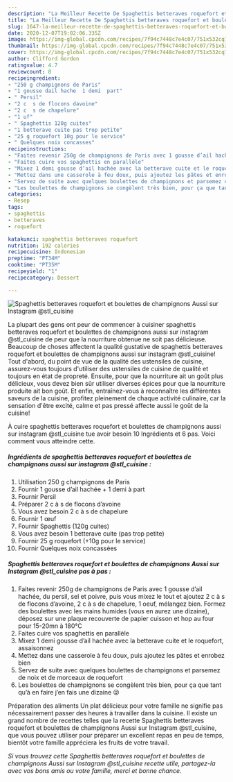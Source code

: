 ```yaml
---
description: "La Meilleur Recette De Spaghettis betteraves roquefort et boulettes de champignons Aussi sur Instagram @stl_cuisine"
title: "La Meilleur Recette De Spaghettis betteraves roquefort et boulettes de champignons Aussi sur Instagram @stl_cuisine"
slug: 1647-la-meilleur-recette-de-spaghettis-betteraves-roquefort-et-boulettes-de-champignons-aussi-sur-instagram-stl-cuisine
date: 2020-12-07T19:02:06.335Z
image: https://img-global.cpcdn.com/recipes/7f94c7448c7e4c07/751x532cq70/spaghettis-betteraves-roquefort-et-boulettes-de-champignons-aussi-sur-instagram-stl_cuisine-photo-principale-de-la-recette.jpg
thumbnail: https://img-global.cpcdn.com/recipes/7f94c7448c7e4c07/751x532cq70/spaghettis-betteraves-roquefort-et-boulettes-de-champignons-aussi-sur-instagram-stl_cuisine-photo-principale-de-la-recette.jpg
cover: https://img-global.cpcdn.com/recipes/7f94c7448c7e4c07/751x532cq70/spaghettis-betteraves-roquefort-et-boulettes-de-champignons-aussi-sur-instagram-stl_cuisine-photo-principale-de-la-recette.jpg
author: Clifford Gordon
ratingvalue: 4.7
reviewcount: 8
recipeingredient:
- "250 g champignons de Paris"
- "1 gousse dail hache  1 demi  part"
- " Persil"
- "2 c  s de flocons davoine"
- "2 c  s de chapelure"
- "1 uf"
- " Spaghettis 120g cuites"
- "1 betterave cuite pas trop petite"
- "25 g roquefort 10g pour le service"
- " Quelques noix concasses"
recipeinstructions:
- "Faites revenir 250g de champignons de Paris avec 1 gousse d’ail hachée, du persil, sel et poivre, puis vous mixez le tout et ajoutez 2 c à s de flocons d’avoine, 2 c à s de chapelure, 1 oeuf, mélangez bien. Formez des boulettes avec les mains humides (vous en aurez une dizaine), déposez sur une plaque recouverte de papier cuisson et hop au four pour 15-20mn à 180°C"
- "Faites cuire vos spaghettis en parallèle"
- "Mixez 1 demi gousse d’ail hachée avec la betterave cuite et le roquefort, assaisonnez"
- "Mettez dans une casserole à feu doux, puis ajoutez les pâtes et enrobez bien"
- "Servez de suite avec quelques boulettes de champignons et parsemez de noix et de morceaux de roquefort"
- "Les boulettes de champignons se congèlent très bien, pour ça que tant qu’à en faire j’en fais une dizaine 😜"
categories:
- Resep
tags:
- spaghettis
- betteraves
- roquefort

katakunci: spaghettis betteraves roquefort 
nutrition: 192 calories
recipecuisine: Indonesian
preptime: "PT34M"
cooktime: "PT35M"
recipeyield: "1"
recipecategory: Dessert

---
```



![Spaghettis betteraves roquefort et boulettes de champignons Aussi sur Instagram @stl_cuisine](https://img-global.cpcdn.com/recipes/7f94c7448c7e4c07/751x532cq70/spaghettis-betteraves-roquefort-et-boulettes-de-champignons-aussi-sur-instagram-stl_cuisine-photo-principale-de-la-recette.jpg)

La plupart des gens ont peur de commencer à cuisiner spaghettis betteraves roquefort et boulettes de champignons aussi sur instagram @stl_cuisine de peur que la nourriture obtenue ne soit pas délicieuse. Beaucoup de choses affectent la qualité gustative de spaghettis betteraves roquefort et boulettes de champignons aussi sur instagram @stl_cuisine! Tout d'abord, du point de vue de la qualité des ustensiles de cuisine, assurez-vous toujours d'utiliser des ustensiles de cuisine de qualité et toujours en état de propreté. Ensuite, pour que la nourriture ait un goût plus délicieux, vous devez bien sûr utiliser diverses épices pour que la nourriture produite ait bon goût. Et enfin, entraînez-vous à reconnaître les différentes saveurs de la cuisine, profitez pleinement de chaque activité culinaire, car la sensation d'être excité, calme et pas pressé affecte aussi le goût de la cuisine!

<!--inarticleads1-->

À cuire spaghettis betteraves roquefort et boulettes de champignons aussi sur instagram @stl_cuisine tue avoir besoin 10 Ingrédients et 6 pas. Voici comment vous atteindre cette.

##### Ingrédients de spaghettis betteraves roquefort et boulettes de champignons aussi sur instagram @stl_cuisine :

1. Utilisation 250 g champignons de Paris
1. Fournir 1 gousse d’ail hachée + 1 demi à part
1. Fournir  Persil
1. Préparer 2 c à s de flocons d’avoine
1. Vous avez besoin 2 c à s de chapelure
1. Fournir 1 œuf
1. Fournir  Spaghettis (120g cuites)
1. Vous avez besoin 1 betterave cuite (pas trop petite)
1. Fournir 25 g roquefort (+10g pour le service)
1. Fournir  Quelques noix concassées




<!--inarticleads2-->

##### Spaghettis betteraves roquefort et boulettes de champignons Aussi sur Instagram @stl_cuisine pas à pas :

1. Faites revenir 250g de champignons de Paris avec 1 gousse d’ail hachée, du persil, sel et poivre, puis vous mixez le tout et ajoutez 2 c à s de flocons d’avoine, 2 c à s de chapelure, 1 oeuf, mélangez bien. Formez des boulettes avec les mains humides (vous en aurez une dizaine), déposez sur une plaque recouverte de papier cuisson et hop au four pour 15-20mn à 180°C
1. Faites cuire vos spaghettis en parallèle
1. Mixez 1 demi gousse d’ail hachée avec la betterave cuite et le roquefort, assaisonnez
1. Mettez dans une casserole à feu doux, puis ajoutez les pâtes et enrobez bien
1. Servez de suite avec quelques boulettes de champignons et parsemez de noix et de morceaux de roquefort
1. Les boulettes de champignons se congèlent très bien, pour ça que tant qu’à en faire j’en fais une dizaine 😜




<!--inarticleads1-->

<p>
Préparation des aliments Un plat délicieux pour votre famille ne signifie pas nécessairement passer des heures à travailler dans la cuisine. Il existe un grand nombre de recettes telles que la recette Spaghettis betteraves roquefort et boulettes de champignons Aussi sur Instagram @stl_cuisine, que vous pouvez utiliser pour préparer un excellent repas en peu de temps, bientôt votre famille appréciera les fruits de votre travail.
</p>

<p>
<i>Si vous trouvez cette Spaghettis betteraves roquefort et boulettes de champignons Aussi sur Instagram @stl_cuisine recette utile, partagez-la avec vos bons amis ou votre famille, merci et bonne chance.</i>
</p>
